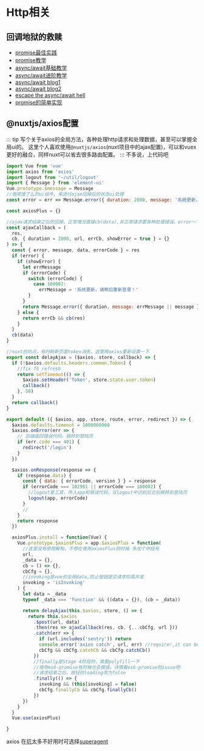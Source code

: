 # Http相关

## 回调地狱的救赎

- [promise最佳实践](https://pouchdb.com/2015/05/18/we-have-a-problem-with-promises.html) 
- [promise教学](https://javascript.info/promise-basics) 
- [async/await基础教学](https://javascript.info/async-await) 
- [async/await进阶教学](https://www.youtube.com/watch?v=568g8hxJJp4) 
- [async/await blog1](http://2ality.com/2016/10/async-function-tips.html) 
- [async/await blog2](https://alligator.io/js/async-functions/) 
- [escape the async/await hell](https://medium.freecodecamp.org/avoiding-the-async-await-hell-c77a0fb71c4c) 
- [promise的简单实现](https://levelup.gitconnected.com/understand-javascript-promises-by-building-a-promise-from-scratch-84c0fd855720) 



## @nuxtjs/axios配置
::: tip
写个关于axios的全局方法，各种处理http请求和处理数据，甚至可以掌握全局ui的。
这里个人喜欢使用`@nuxtjs/axios`(nuxt项目中的ajax配置)，可以和vuex更好的融合，同样nuxt可以省去很多路由配置。
:::
不多说，上代码吧
```js
import Vue from 'vue'
import axios from 'axios'
import logout from '~/util/logout'
import { Message } from 'element-ui'
Vue.prototype.$message = Message
//借用饿了么的ui组件，来进行ajax回掉后的状态ui处理
const error = err => Message.error({ duration: 2000, message: '系統更新，请稍后重新访问' })

const axiosPlus = {}

//ajax请求结束之后的回掉。正常情况直接cb(data),非正常请求要各种处理错误，error一下。
const ajaxCallback = (
  res,
  cb, { duration = 2000, url, errCb, showError = true } = {}
) => {
  const { error, message, data, errorCode } = res
  if (error) {
    if (showError) {
      let errMessage
      if (errorCode) {
        switch (errorCode) {
          case 100002:
            errMessage = '系统更新，请稍后重新登录！'
        }
      }
      return Message.error({ duration, message: errMessage || message })
    } else {
      return errCb && cb(res)
    }
  }
  cb(data)
}

//nuxt的坑点，有时刷新页面token消失，这里用axios重新设置一下
export const delayAjax = ($axios, store, callback) => {
  if (!$axios.defaults.headers.common.Token) {
    //fix f5 refresh
    return setTimeout(() => {
      $axios.setHeader('Token', store.state.user.token)
      callback()
    }, 50)
  }
  return callback()
}

export default ({ $axios, app, store, route, error, redirect }) => {
  $axios.defaults.timeout = 1000000000
  $axios.onError(err => {
    // 后端返回错误代码，跳转到登陆页
    if (err.code === 401) {
      redirect('/login')
    }
  })

  $axios.onResponse(response => {
    if (response.data) {
      const { data: { errorCode, version } } = response
      if (errorCode === 102901 || errorCode === 100002) {
        //logout是工具，传入app和错误代码，在logout中识别后立刻跳转到登陆页
        logout(app, errorCode)
      }
      //
    }
    return response
  })

  axiosPlus.install = function(Vue) {
    Vue.prototype.$axiosPlus = app.$axiosPlus = function(
      //这里没有使用解构，不想在使用axiosPlus的时候 多加个中括号
      url,
      _data = {},
      cb = () => {},
      cbCfg = {},
      //invoking是vue的全局data,防止按钮提交请求的高并发
      invoking = 'isInvoking'
    ) {
      let data = _data
      typeof _data === 'function' && ((data = {}), (cb = _data))

      return delayAjax(this.$axios, store, () => {
        return this.$axios
          .$post(url, data)
          .then(res => ajaxCallback(res, cb, {...cbCfg, url }))
          .catch(err => {
            if (url.includes('sentry')) return
            console.error('axios catch', url, err) //require!,it can be catch error,otherwise you don't know response error        
            cbCfg && cbCfg.catchCb && cbCfg.catchCb()
          })
          //finally是Stage 4阶段的，需要polyfill一下
          //使用es6-promise有时候也会报错，详情看es6-promise的issue吧
          //请求结束之后，按钮的loading改为false
          .finally(() => {
            invoking && (this[invoking] = false)
            cbCfg.finallyCb && cbCfg.finallyCb()
          })
      })
    }
  }
  Vue.use(axiosPlus)

}

```


axios 在[坑](https://cnodejs.org/topic/57e17beac4ae8ff239776de5)太多不好用时可选择[superagent](https://github.com/visionmedia/superagent)